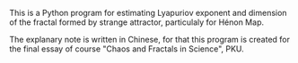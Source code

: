 This is a Python program for estimating Lyapuriov exponent and dimension of the fractal formed by strange attractor, particulaly for Hénon Map.

The explanary note is written in Chinese, for that this program is created for the final essay of course "Chaos and Fractals in Science", PKU.
